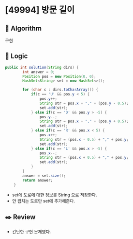 # [49994] 방문 길이

## :pushpin: **Algorithm**

구현

## :round_pushpin: **Logic**

```java
public int solution(String dirs) {
        int answer = 0;
        Position pos = new Position(0, 0);
        HashSet<String> set = new HashSet<>();

        for (char c : dirs.toCharArray()) {
            if(c == 'U' && pos.y < 5) {
                pos.y++;
                String str = pos.x + "," + (pos.y - 0.5);
                set.add(str);
            } else if(c == 'D' && pos.y > -5) {
                pos.y--;
                String str = pos.x + "," + (pos.y + 0.5);
                set.add(str);
            } else if(c == 'R' && pos.x < 5) {
                pos.x++;
                String str = (pos.x - 0.5) + "," + pos.y;
                set.add(str);
            } else if(c == 'L' && pos.x > -5) {
                pos.x--;
                String str = (pos.x + 0.5) + "," + pos.y;
                set.add(str);
            }
        }
        answer = set.size();
        return answer;
    }
```

- set에 도로에 대한 정보를 String 으로 저장한다.
- 안 겹치는 도로만 set에 추가해준다.

## :black_nib: **Review**

- 간단한 구현 문제였다.
